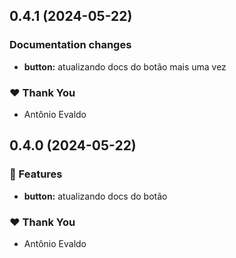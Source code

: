 ## 0.4.1 (2024-05-22)


### Documentation changes

- **button:** atualizando docs do botão mais uma vez


### ❤️  Thank You

- Antônio Evaldo

## 0.4.0 (2024-05-22)


### 🚀 Features

- **button:** atualizando docs do botão


### ❤️  Thank You

- Antônio Evaldo